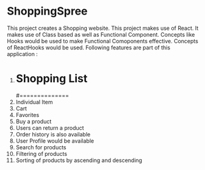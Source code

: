 # ShoppingSpree

This project creates a Shopping website.
This project makes use of React.
It makes use of Class based as well as Functional Component.
Concepts like Hooks would be used to make Functional Comoponents effective.
Concepts of ReactHooks would be used.
Following features are part of this application :

1. # Shopping List
   #==============
2. Individual Item
3. Cart
4. Favorites
5. Buy a product
6. Users can return a product
7. Order history is also available
8. User Profile would be available
9. Search for products
10. Filtering of products
11. Sorting of products by ascending and descending

